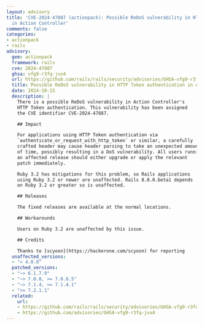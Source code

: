 ```yaml
---
layout: advisory
title: 'CVE-2024-47887 (actionpack): Possible ReDoS vulnerability in HTTP Token authentication
  in Action Controller'
comments: false
categories:
- actionpack
- rails
advisory:
  gem: actionpack
  framework: rails
  cve: 2024-47887
  ghsa: vfg9-r3fq-jvx4
  url: https://github.com/rails/rails/security/advisories/GHSA-vfg9-r3fq-jvx4
  title: Possible ReDoS vulnerability in HTTP Token authentication in Action Controller
  date: 2024-10-15
  description: |
    There is a possible ReDoS vulnerability in Action Controller's
    HTTP Token authentication. This vulnerability has been assigned
    the CVE identifier CVE-2024-47887.

    ## Impact

    For applications using HTTP Token authentication via
    `authenticate_or_request_with_http_token` or similar, a carefully
    crafted header may cause header parsing to take an unexpected amount
    of time, possibly resulting in a DoS vulnerability. All users running
    an affected release should either upgrade or apply the relevant
    patch immediately.

    Ruby 3.2 has mitigations for this problem, so Rails applications
    using Ruby 3.2 or newer are unaffected. Rails 8.0.0.beta1 depends
    on Ruby 3.2 or greater so is unaffected.

    ## Releases

    The fixed releases are available at the normal locations.

    ## Workarounds

    Users on Ruby 3.2 are unaffected by this issue.

    ## Credits

    Thanks to [scyoon](https://hackerone.com/scyoon) for reporting
  unaffected_versions:
  - "< 4.0.0"
  patched_versions:
  - "~> 6.1.7.9"
  - "~> 7.0.8, >= 7.0.8.5"
  - "~> 7.1.4, >= 7.1.4.1"
  - ">= 7.2.1.1"
  related:
    url:
    - https://github.com/rails/rails/security/advisories/GHSA-vfg9-r3fq-jvx4
    - https://github.com/advisories/GHSA-vfg9-r3fq-jvx4
---
```


